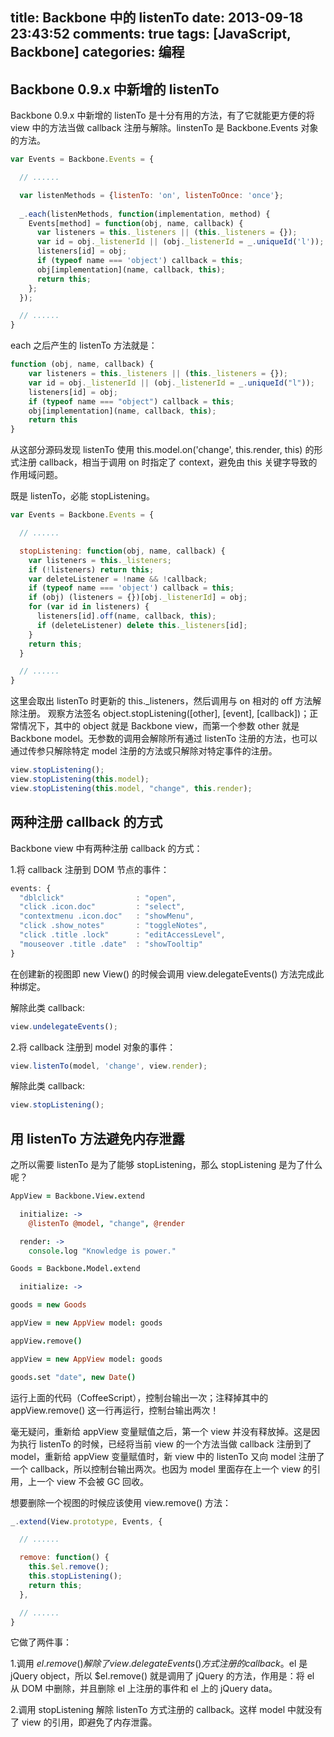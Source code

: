 title: Backbone 中的 listenTo
date: 2013-09-18 23:43:52
comments: true
tags: [JavaScript, Backbone]
categories: 编程
---

## Backbone 0.9.x 中新增的 listenTo

Backbone 0.9.x 中新增的 listenTo 是十分有用的方法，有了它就能更方便的将 view 中的方法当做 callback 注册与解除。linstenTo 是 Backbone.Events 对象的方法。

```JavaScript
var Events = Backbone.Events = {

  // ......

  var listenMethods = {listenTo: 'on', listenToOnce: 'once'};
   
  _.each(listenMethods, function(implementation, method) {
    Events[method] = function(obj, name, callback) {
      var listeners = this._listeners || (this._listeners = {});
      var id = obj._listenerId || (obj._listenerId = _.uniqueId('l'));
      listeners[id] = obj;
      if (typeof name === 'object') callback = this;
      obj[implementation](name, callback, this);
      return this;
    };
  });

  // ......
}
```

<!--more-->each 之后产生的 listenTo 方法就是：

```JavaScript
function (obj, name, callback) {
    var listeners = this._listeners || (this._listeners = {});
    var id = obj._listenerId || (obj._listenerId = _.uniqueId("l"));
    listeners[id] = obj;
    if (typeof name === "object") callback = this;
    obj[implementation](name, callback, this);
    return this
}
```

从这部分源码发现 listenTo 使用 this.model.on('change', this.render, this) 的形式注册 callback，相当于调用 on 时指定了 context，避免由 this 关键字导致的作用域问题。

既是 listenTo，必能 stopListening。

```JavaScript
var Events = Backbone.Events = {

  // ......

  stopListening: function(obj, name, callback) {
    var listeners = this._listeners;
    if (!listeners) return this;
    var deleteListener = !name && !callback;
    if (typeof name === 'object') callback = this;
    if (obj) (listeners = {})[obj._listenerId] = obj;
    for (var id in listeners) {
      listeners[id].off(name, callback, this);
      if (deleteListener) delete this._listeners[id];
    }
    return this;
  }

  // ......
}
```

这里会取出 listenTo 时更新的 this._listeners，然后调用与 on 相对的 off 方法解除注册。
观察方法签名 object.stopListening([other], [event], [callback])；正常情况下，其中的 object 就是 Backbone view，而第一个参数 other 就是 Backbone model。无参数的调用会解除所有通过 listenTo 注册的方法，也可以通过传参只解除特定 model 注册的方法或只解除对特定事件的注册。

```JavaScript
view.stopListening();
view.stopListening(this.model);
view.stopListening(this.model, "change", this.render);
```


## 两种注册 callback 的方式

Backbone view 中有两种注册 callback 的方式：

1.将 callback 注册到 DOM 节点的事件：
```JavaScript
events: {
  "dblclick"                : "open",
  "click .icon.doc"         : "select",
  "contextmenu .icon.doc"   : "showMenu",
  "click .show_notes"       : "toggleNotes",
  "click .title .lock"      : "editAccessLevel",
  "mouseover .title .date"  : "showTooltip"
}
```

在创建新的视图即 new View() 的时候会调用 view.delegateEvents() 方法完成此种绑定。

解除此类 callback:
```JavaScript
view.undelegateEvents();
```

2.将 callback 注册到 model 对象的事件：
```JavaScript
view.listenTo(model, 'change', view.render);
```

解除此类 callback:
```JavaScript
view.stopListening();
```


## 用 listenTo 方法避免内存泄露

之所以需要 listenTo 是为了能够 stopListening，那么 stopListening 是为了什么呢？

```CoffeeScript
AppView = Backbone.View.extend

  initialize: ->
    @listenTo @model, "change", @render

  render: ->
    console.log "Knowledge is power."

Goods = Backbone.Model.extend

  initialize: ->

goods = new Goods

appView = new AppView model: goods

appView.remove()

appView = new AppView model: goods

goods.set "date", new Date()
```

运行上面的代码（CoffeeScript），控制台输出一次；注释掉其中的 appView.remove() 这一行再运行，控制台输出两次！

毫无疑问，重新给 appView 变量赋值之后，第一个 view 并没有释放掉。这是因为执行 listenTo 的时候，已经将当前 view 的一个方法当做 callback 注册到了 model，重新给 appView 变量赋值时，新 view 中的 listenTo 又向 model 注册了一个 callback，所以控制台输出两次。也因为 model 里面存在上一个 view 的引用，上一个 view 不会被 GC 回收。

想要删除一个视图的时候应该使用 view.remove() 方法：
```JavaScript
_.extend(View.prototype, Events, {

  // ......

  remove: function() {
    this.$el.remove();
    this.stopListening();
    return this;
  },

  // ......
}
```

它做了两件事：

1.调用 $el.remove() 解除了 view.delegateEvents() 方式注册的 callback。$el 是 jQuery object，所以 $el.remove() 就是调用了 jQuery 的方法，作用是：将 el 从 DOM 中删除，并且删除 el 上注册的事件和 el 上的 jQuery data。

2.调用 stopListening 解除 listenTo 方式注册的 callback。这样 model 中就没有了 view 的引用，即避免了内存泄露。




